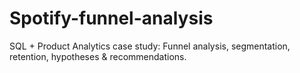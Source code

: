 # Spotify-funnel-analysis
SQL + Product Analytics case study: Funnel analysis, segmentation, retention, hypotheses &amp; recommendations.
